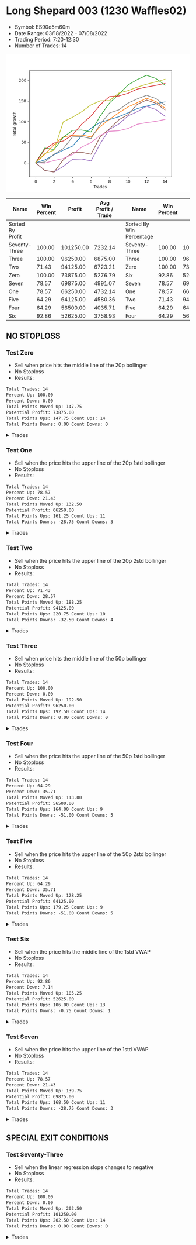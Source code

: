 # Long Shepard 003 (1230 Waffles02) 
- Symbol: ES90d5m60m
- Date Range: 03/18/2022 - 07/08/2022
- Trading Period: 7:20-12:30
- Number of Trades: 14

![Plot](LongShepard003(1230Waffles02)ES90d5m60m.png)

| Name | Win Percent | Profit | Avg Profit / Trade |     | Name | Win Percent | Profit | Avg Profit / Trade |
| ---- | ----------- | ------ | ------------------ | --- | ---- | ----------- | ------ | ------------------ |
| Sorted By <br> Profit | | | | | Sorted By <br> Win Percentage ||||
| Seventy-Three | 100.00 | 101250.00 | 7232.14 |     | Seventy-Three | 100.00 | 101250.00 | 7232.14 |
| Three | 100.00 | 96250.00 | 6875.00 |     | Three | 100.00 | 96250.00 | 6875.00 |
| Two | 71.43 | 94125.00 | 6723.21 |     | Zero | 100.00 | 73875.00 | 5276.79 |
| Zero | 100.00 | 73875.00 | 5276.79 |     | Six | 92.86 | 52625.00 | 3758.93 |
| Seven | 78.57 | 69875.00 | 4991.07 |     | Seven | 78.57 | 69875.00 | 4991.07 |
| One | 78.57 | 66250.00 | 4732.14 |     | One | 78.57 | 66250.00 | 4732.14 |
| Five | 64.29 | 64125.00 | 4580.36 |     | Two | 71.43 | 94125.00 | 6723.21 |
| Four | 64.29 | 56500.00 | 4035.71 |     | Five | 64.29 | 64125.00 | 4580.36 |
| Six | 92.86 | 52625.00 | 3758.93 |     | Four | 64.29 | 56500.00 | 4035.71 |

## NO STOPLOSS

### Test Zero
* Sell when price hits the middle line of the 20p bollinger
* No Stoploss
* Results:
```
Total Trades: 14
Percent Up: 100.00
Percent Down: 0.00
Total Points Moved Up: 147.75
Potential Profit: 73875.00
Total Points Ups: 147.75 Count Ups: 14
Total Points Downs: 0.00 Count Downs: 0
```

<details><summary>Trades</summary>

<code>In: 2022-05-02 07:20:00		Out: 2022-05-02 07:24:25		Total Position Time: 04:25		Total Move Up: 7.00		Total to Date: 7.00</code> <br />
<code>In: 2022-05-03 11:45:00		Out: 2022-05-03 11:52:15		Total Position Time: 07:15		Total Move Up: 12.50		Total to Date: 19.50</code> <br />
<code>In: 2022-05-04 11:40:00		Out: 2022-05-04 11:41:30		Total Position Time: 01:30		Total Move Up: 11.25		Total to Date: 30.75</code> <br />
<code>In: 2022-05-06 11:50:00		Out: 2022-05-06 11:54:15		Total Position Time: 04:15		Total Move Up: 9.75		Total to Date: 40.50</code> <br />
<code>In: 2022-05-12 09:20:00		Out: 2022-05-12 09:33:10		Total Position Time: 13:10		Total Move Up: 25.25		Total to Date: 65.75</code> <br />
<code>In: 2022-05-12 09:25:00		Out: 2022-05-12 09:33:10		Total Position Time: 08:10		Total Move Up: 18.25		Total to Date: 84.00</code> <br />
<code>In: 2022-05-13 11:30:00		Out: 2022-05-13 11:51:35		Total Position Time: 21:35		Total Move Up: 14.25		Total to Date: 98.25</code> <br />
<code>In: 2022-05-13 11:35:00		Out: 2022-05-13 11:51:35		Total Position Time: 16:35		Total Move Up: 6.50		Total to Date: 104.75</code> <br />
<code>In: 2022-05-17 11:40:00		Out: 2022-05-17 11:42:55		Total Position Time: 02:55		Total Move Up: 7.00		Total to Date: 111.75</code> <br />
<code>In: 2022-05-19 10:20:00		Out: 2022-05-19 10:33:00		Total Position Time: 13:00		Total Move Up: 9.50		Total to Date: 121.25</code> <br />
<code>In: 2022-05-19 10:55:00		Out: 2022-05-19 10:56:10		Total Position Time: 01:10		Total Move Up: 10.25		Total to Date: 131.50</code> <br />
<code>In: 2022-06-08 07:20:00		Out: 2022-06-08 07:21:25		Total Position Time: 01:25		Total Move Up: 6.00		Total to Date: 137.50</code> <br />
<code>In: 2022-06-27 10:10:00		Out: 2022-06-27 10:21:30		Total Position Time: 11:30		Total Move Up: 5.50		Total to Date: 143.00</code> <br />
<code>In: 2022-06-29 08:35:00		Out: 2022-06-29 08:36:10		Total Position Time: 01:10		Total Move Up: 4.75		Total to Date: 147.75</code> <br />


</details>

### Test One
* Sell when the price hits the upper line of the 20p 1std bollinger
* No Stoploss
* Results:
```
Total Trades: 14
Percent Up: 78.57
Percent Down: 21.43
Total Points Moved Up: 132.50
Potential Profit: 66250.00
Total Points Ups: 161.25 Count Ups: 11
Total Points Downs: -28.75 Count Downs: 3
```

<details><summary>Trades</summary>

<code>In: 2022-05-02 07:20:00		Out: 2022-05-02 07:26:05		Total Position Time: 06:05		Total Move Up: 20.50		Total to Date: 20.50</code> <br />
<code>In: 2022-05-03 11:45:00		Out: 2022-05-03 12:07:55		Total Position Time: 22:55		Total Move Up: 23.50		Total to Date: 44.00</code> <br />
<code>In: 2022-05-04 11:40:00		Out: 2022-05-04 11:42:00		Total Position Time: 02:00		Total Move Up: 18.75		Total to Date: 62.75</code> <br />
<code>In: 2022-05-06 11:50:00		Out: 2022-05-06 12:31:25		Total Position Time: 41:25		Total Move Up: 4.00		Total to Date: 66.75</code> <br />
<code>In: 2022-05-12 09:20:00		Out: 2022-05-12 10:20:55		Total Position Time: 60:55		Total Move Up: 0.75		Total to Date: 67.50</code> <br />
<code>In: 2022-05-12 09:25:00		Out: 2022-05-12 10:25:55		Total Position Time: 60:55		Total Move Up: -4.75		Total to Date: 62.75</code> <br />
<code>In: 2022-05-13 11:30:00		Out: 2022-05-13 12:00:35		Total Position Time: 30:35		Total Move Up: 25.25		Total to Date: 88.00</code> <br />
<code>In: 2022-05-13 11:35:00		Out: 2022-05-13 12:00:35		Total Position Time: 25:35		Total Move Up: 17.50		Total to Date: 105.50</code> <br />
<code>In: 2022-05-17 11:40:00		Out: 2022-05-17 11:48:25		Total Position Time: 08:25		Total Move Up: 15.75		Total to Date: 121.25</code> <br />
<code>In: 2022-05-19 10:20:00		Out: 2022-05-19 10:55:15		Total Position Time: 35:15		Total Move Up: 14.25		Total to Date: 135.50</code> <br />
<code>In: 2022-05-19 10:55:00		Out: 2022-05-19 10:56:10		Total Position Time: 01:10		Total Move Up: 10.25		Total to Date: 145.75</code> <br />
<code>In: 2022-06-08 07:20:00		Out: 2022-06-08 08:17:25		Total Position Time: 57:25		Total Move Up: 10.75		Total to Date: 156.50</code> <br />
<code>In: 2022-06-27 10:10:00		Out: 2022-06-27 11:10:55		Total Position Time: 60:55		Total Move Up: -7.75		Total to Date: 148.75</code> <br />
<code>In: 2022-06-29 08:35:00		Out: 2022-06-29 09:35:55		Total Position Time: 60:55		Total Move Up: -16.25		Total to Date: 132.50</code> <br />


</details>

### Test Two
* Sell when the price hits the upper line of the 20p 2std bollinger
* No Stoploss
* Results:
```
Total Trades: 14
Percent Up: 71.43
Percent Down: 28.57
Total Points Moved Up: 188.25
Potential Profit: 94125.00
Total Points Ups: 220.75 Count Ups: 10
Total Points Downs: -32.50 Count Downs: 4
```

<details><summary>Trades</summary>

<code>In: 2022-05-02 07:20:00		Out: 2022-05-02 07:31:15		Total Position Time: 11:15		Total Move Up: 36.00		Total to Date: 36.00</code> <br />
<code>In: 2022-05-03 11:45:00		Out: 2022-05-03 12:45:55		Total Position Time: 60:55		Total Move Up: -3.75		Total to Date: 32.25</code> <br />
<code>In: 2022-05-04 11:40:00		Out: 2022-05-04 11:43:55		Total Position Time: 03:55		Total Move Up: 29.75		Total to Date: 62.00</code> <br />
<code>In: 2022-05-06 11:50:00		Out: 2022-05-06 12:38:10		Total Position Time: 48:10		Total Move Up: 16.75		Total to Date: 78.75</code> <br />
<code>In: 2022-05-12 09:20:00		Out: 2022-05-12 10:20:55		Total Position Time: 60:55		Total Move Up: 0.75		Total to Date: 79.50</code> <br />
<code>In: 2022-05-12 09:25:00		Out: 2022-05-12 10:25:55		Total Position Time: 60:55		Total Move Up: -4.75		Total to Date: 74.75</code> <br />
<code>In: 2022-05-13 11:30:00		Out: 2022-05-13 12:18:35		Total Position Time: 48:35		Total Move Up: 39.00		Total to Date: 113.75</code> <br />
<code>In: 2022-05-13 11:35:00		Out: 2022-05-13 12:18:35		Total Position Time: 43:35		Total Move Up: 31.25		Total to Date: 145.00</code> <br />
<code>In: 2022-05-17 11:40:00		Out: 2022-05-17 12:40:55		Total Position Time: 60:55		Total Move Up: 21.25		Total to Date: 166.25</code> <br />
<code>In: 2022-05-19 10:20:00		Out: 2022-05-19 10:56:55		Total Position Time: 36:55		Total Move Up: 22.50		Total to Date: 188.75</code> <br />
<code>In: 2022-05-19 10:55:00		Out: 2022-05-19 10:56:55		Total Position Time: 01:55		Total Move Up: 13.00		Total to Date: 201.75</code> <br />
<code>In: 2022-06-08 07:20:00		Out: 2022-06-08 08:20:55		Total Position Time: 60:55		Total Move Up: 10.50		Total to Date: 212.25</code> <br />
<code>In: 2022-06-27 10:10:00		Out: 2022-06-27 11:10:55		Total Position Time: 60:55		Total Move Up: -7.75		Total to Date: 204.50</code> <br />
<code>In: 2022-06-29 08:35:00		Out: 2022-06-29 09:35:55		Total Position Time: 60:55		Total Move Up: -16.25		Total to Date: 188.25</code> <br />


</details>

### Test Three
* Sell when price hits the middle line of the 50p bollinger
* No Stoploss
* Results:
```
Total Trades: 14
Percent Up: 100.00
Percent Down: 0.00
Total Points Moved Up: 192.50
Potential Profit: 96250.00
Total Points Ups: 192.50 Count Ups: 14
Total Points Downs: 0.00 Count Downs: 0
```

<details><summary>Trades</summary>

<code>In: 2022-05-02 07:20:00		Out: 2022-05-02 07:30:40		Total Position Time: 10:40		Total Move Up: 32.50		Total to Date: 32.50</code> <br />
<code>In: 2022-05-03 11:45:00		Out: 2022-05-03 11:59:05		Total Position Time: 14:05		Total Move Up: 15.50		Total to Date: 48.00</code> <br />
<code>In: 2022-05-04 11:40:00		Out: 2022-05-04 11:41:10		Total Position Time: 01:10		Total Move Up: 5.00		Total to Date: 53.00</code> <br />
<code>In: 2022-05-06 11:50:00		Out: 2022-05-06 12:37:20		Total Position Time: 47:20		Total Move Up: 14.50		Total to Date: 67.50</code> <br />
<code>In: 2022-05-12 09:20:00		Out: 2022-05-12 09:35:15		Total Position Time: 15:15		Total Move Up: 26.50		Total to Date: 94.00</code> <br />
<code>In: 2022-05-12 09:25:00		Out: 2022-05-12 09:35:15		Total Position Time: 10:15		Total Move Up: 19.50		Total to Date: 113.50</code> <br />
<code>In: 2022-05-13 11:30:00		Out: 2022-05-13 12:01:10		Total Position Time: 31:10		Total Move Up: 27.50		Total to Date: 141.00</code> <br />
<code>In: 2022-05-13 11:35:00		Out: 2022-05-13 12:01:10		Total Position Time: 26:10		Total Move Up: 19.75		Total to Date: 160.75</code> <br />
<code>In: 2022-05-17 11:40:00		Out: 2022-05-17 11:41:10		Total Position Time: 01:10		Total Move Up: 1.25		Total to Date: 162.00</code> <br />
<code>In: 2022-05-19 10:20:00		Out: 2022-05-19 10:31:15		Total Position Time: 11:15		Total Move Up: 6.50		Total to Date: 168.50</code> <br />
<code>In: 2022-05-19 10:55:00		Out: 2022-05-19 10:56:10		Total Position Time: 01:10		Total Move Up: 10.25		Total to Date: 178.75</code> <br />
<code>In: 2022-06-08 07:20:00		Out: 2022-06-08 07:21:20		Total Position Time: 01:20		Total Move Up: 5.00		Total to Date: 183.75</code> <br />
<code>In: 2022-06-27 10:10:00		Out: 2022-06-27 10:11:50		Total Position Time: 01:50		Total Move Up: 4.00		Total to Date: 187.75</code> <br />
<code>In: 2022-06-29 08:35:00		Out: 2022-06-29 08:36:10		Total Position Time: 01:10		Total Move Up: 4.75		Total to Date: 192.50</code> <br />


</details>

### Test Four
* Sell when the price hits the upper line of the 50p 1std bollinger
* No Stoploss
* Results:
```
Total Trades: 14
Percent Up: 64.29
Percent Down: 35.71
Total Points Moved Up: 113.00
Potential Profit: 56500.00
Total Points Ups: 164.00 Count Ups: 9
Total Points Downs: -51.00 Count Downs: 5
```

<details><summary>Trades</summary>

<code>In: 2022-05-02 07:20:00		Out: 2022-05-02 08:20:55		Total Position Time: 60:55		Total Move Up: -18.50		Total to Date: -18.50</code> <br />
<code>In: 2022-05-03 11:45:00		Out: 2022-05-03 12:45:55		Total Position Time: 60:55		Total Move Up: -3.75		Total to Date: -22.25</code> <br />
<code>In: 2022-05-04 11:40:00		Out: 2022-05-04 11:41:35		Total Position Time: 01:35		Total Move Up: 13.50		Total to Date: -8.75</code> <br />
<code>In: 2022-05-06 11:50:00		Out: 2022-05-06 12:46:00		Total Position Time: 56:00		Total Move Up: 17.25		Total to Date: 8.50</code> <br />
<code>In: 2022-05-12 09:20:00		Out: 2022-05-12 10:20:55		Total Position Time: 60:55		Total Move Up: 0.75		Total to Date: 9.25</code> <br />
<code>In: 2022-05-12 09:25:00		Out: 2022-05-12 10:25:55		Total Position Time: 60:55		Total Move Up: -4.75		Total to Date: 4.50</code> <br />
<code>In: 2022-05-13 11:30:00		Out: 2022-05-13 12:29:40		Total Position Time: 59:40		Total Move Up: 42.25		Total to Date: 46.75</code> <br />
<code>In: 2022-05-13 11:35:00		Out: 2022-05-13 12:29:40		Total Position Time: 54:40		Total Move Up: 34.50		Total to Date: 81.25</code> <br />
<code>In: 2022-05-17 11:40:00		Out: 2022-05-17 11:47:15		Total Position Time: 07:15		Total Move Up: 12.75		Total to Date: 94.00</code> <br />
<code>In: 2022-05-19 10:20:00		Out: 2022-05-19 10:56:10		Total Position Time: 36:10		Total Move Up: 19.75		Total to Date: 113.75</code> <br />
<code>In: 2022-05-19 10:55:00		Out: 2022-05-19 10:56:10		Total Position Time: 01:10		Total Move Up: 10.25		Total to Date: 124.00</code> <br />
<code>In: 2022-06-08 07:20:00		Out: 2022-06-08 08:17:55		Total Position Time: 57:55		Total Move Up: 13.00		Total to Date: 137.00</code> <br />
<code>In: 2022-06-27 10:10:00		Out: 2022-06-27 11:10:55		Total Position Time: 60:55		Total Move Up: -7.75		Total to Date: 129.25</code> <br />
<code>In: 2022-06-29 08:35:00		Out: 2022-06-29 09:35:55		Total Position Time: 60:55		Total Move Up: -16.25		Total to Date: 113.00</code> <br />


</details>

### Test Five
* Sell when the price hits the upper line of the 50p 2std bollinger
* No Stoploss
* Results:
```
Total Trades: 14
Percent Up: 64.29
Percent Down: 35.71
Total Points Moved Up: 128.25
Potential Profit: 64125.00
Total Points Ups: 179.25 Count Ups: 9
Total Points Downs: -51.00 Count Downs: 5
```

<details><summary>Trades</summary>

<code>In: 2022-05-02 07:20:00		Out: 2022-05-02 08:20:55		Total Position Time: 60:55		Total Move Up: -18.50		Total to Date: -18.50</code> <br />
<code>In: 2022-05-03 11:45:00		Out: 2022-05-03 12:45:55		Total Position Time: 60:55		Total Move Up: -3.75		Total to Date: -22.25</code> <br />
<code>In: 2022-05-04 11:40:00		Out: 2022-05-04 11:43:55		Total Position Time: 03:55		Total Move Up: 29.75		Total to Date: 7.50</code> <br />
<code>In: 2022-05-06 11:50:00		Out: 2022-05-06 12:46:00		Total Position Time: 56:00		Total Move Up: 17.25		Total to Date: 24.75</code> <br />
<code>In: 2022-05-12 09:20:00		Out: 2022-05-12 10:20:55		Total Position Time: 60:55		Total Move Up: 0.75		Total to Date: 25.50</code> <br />
<code>In: 2022-05-12 09:25:00		Out: 2022-05-12 10:25:55		Total Position Time: 60:55		Total Move Up: -4.75		Total to Date: 20.75</code> <br />
<code>In: 2022-05-13 11:30:00		Out: 2022-05-13 12:30:55		Total Position Time: 60:55		Total Move Up: 42.75		Total to Date: 63.50</code> <br />
<code>In: 2022-05-13 11:35:00		Out: 2022-05-13 12:35:55		Total Position Time: 60:55		Total Move Up: 19.00		Total to Date: 82.50</code> <br />
<code>In: 2022-05-17 11:40:00		Out: 2022-05-17 11:49:55		Total Position Time: 09:55		Total Move Up: 21.75		Total to Date: 104.25</code> <br />
<code>In: 2022-05-19 10:20:00		Out: 2022-05-19 11:20:55		Total Position Time: 60:55		Total Move Up: 12.50		Total to Date: 116.75</code> <br />
<code>In: 2022-05-19 10:55:00		Out: 2022-05-19 11:50:40		Total Position Time: 55:40		Total Move Up: 25.00		Total to Date: 141.75</code> <br />
<code>In: 2022-06-08 07:20:00		Out: 2022-06-08 08:20:55		Total Position Time: 60:55		Total Move Up: 10.50		Total to Date: 152.25</code> <br />
<code>In: 2022-06-27 10:10:00		Out: 2022-06-27 11:10:55		Total Position Time: 60:55		Total Move Up: -7.75		Total to Date: 144.50</code> <br />
<code>In: 2022-06-29 08:35:00		Out: 2022-06-29 09:35:55		Total Position Time: 60:55		Total Move Up: -16.25		Total to Date: 128.25</code> <br />


</details>

### Test Six
* Sell when the price hits the middle line of the 1std VWAP
* No Stoploss
* Results:
```
Total Trades: 14
Percent Up: 92.86
Percent Down: 7.14
Total Points Moved Up: 105.25
Potential Profit: 52625.00
Total Points Ups: 106.00 Count Ups: 13
Total Points Downs: -0.75 Count Downs: 1
```

<details><summary>Trades</summary>

<code>In: 2022-05-02 07:20:00		Out: 2022-05-02 07:21:10		Total Position Time: 01:10		Total Move Up: -0.75		Total to Date: -0.75</code> <br />
<code>In: 2022-05-03 11:45:00		Out: 2022-05-03 11:50:50		Total Position Time: 05:50		Total Move Up: 6.25		Total to Date: 5.50</code> <br />
<code>In: 2022-05-04 11:40:00		Out: 2022-05-04 11:41:10		Total Position Time: 01:10		Total Move Up: 5.00		Total to Date: 10.50</code> <br />
<code>In: 2022-05-06 11:50:00		Out: 2022-05-06 11:54:15		Total Position Time: 04:15		Total Move Up: 9.75		Total to Date: 20.25</code> <br />
<code>In: 2022-05-12 09:20:00		Out: 2022-05-12 09:31:15		Total Position Time: 11:15		Total Move Up: 18.00		Total to Date: 38.25</code> <br />
<code>In: 2022-05-12 09:25:00		Out: 2022-05-12 09:31:15		Total Position Time: 06:15		Total Move Up: 11.00		Total to Date: 49.25</code> <br />
<code>In: 2022-05-13 11:30:00		Out: 2022-05-13 11:52:25		Total Position Time: 22:25		Total Move Up: 17.50		Total to Date: 66.75</code> <br />
<code>In: 2022-05-13 11:35:00		Out: 2022-05-13 11:52:25		Total Position Time: 17:25		Total Move Up: 9.75		Total to Date: 76.50</code> <br />
<code>In: 2022-05-17 11:40:00		Out: 2022-05-17 11:41:10		Total Position Time: 01:10		Total Move Up: 1.25		Total to Date: 77.75</code> <br />
<code>In: 2022-05-19 10:20:00		Out: 2022-05-19 10:23:20		Total Position Time: 03:20		Total Move Up: 5.50		Total to Date: 83.25</code> <br />
<code>In: 2022-05-19 10:55:00		Out: 2022-05-19 10:56:10		Total Position Time: 01:10		Total Move Up: 10.25		Total to Date: 93.50</code> <br />
<code>In: 2022-06-08 07:20:00		Out: 2022-06-08 07:21:10		Total Position Time: 01:10		Total Move Up: 4.00		Total to Date: 97.50</code> <br />
<code>In: 2022-06-27 10:10:00		Out: 2022-06-27 10:11:25		Total Position Time: 01:25		Total Move Up: 3.00		Total to Date: 100.50</code> <br />
<code>In: 2022-06-29 08:35:00		Out: 2022-06-29 08:36:10		Total Position Time: 01:10		Total Move Up: 4.75		Total to Date: 105.25</code> <br />


</details>

### Test Seven
* Sell when the price hits the upper line of the 1std VWAP
* No Stoploss
* Results:
```
Total Trades: 14
Percent Up: 78.57
Percent Down: 21.43
Total Points Moved Up: 139.75
Potential Profit: 69875.00
Total Points Ups: 168.50 Count Ups: 11
Total Points Downs: -28.75 Count Downs: 3
```

<details><summary>Trades</summary>

<code>In: 2022-05-02 07:20:00		Out: 2022-05-02 07:23:35		Total Position Time: 03:35		Total Move Up: 1.75		Total to Date: 1.75</code> <br />
<code>In: 2022-05-03 11:45:00		Out: 2022-05-03 11:59:45		Total Position Time: 14:45		Total Move Up: 19.25		Total to Date: 21.00</code> <br />
<code>In: 2022-05-04 11:40:00		Out: 2022-05-04 11:41:35		Total Position Time: 01:35		Total Move Up: 13.50		Total to Date: 34.50</code> <br />
<code>In: 2022-05-06 11:50:00		Out: 2022-05-06 12:40:40		Total Position Time: 50:40		Total Move Up: 28.25		Total to Date: 62.75</code> <br />
<code>In: 2022-05-12 09:20:00		Out: 2022-05-12 10:20:55		Total Position Time: 60:55		Total Move Up: 0.75		Total to Date: 63.50</code> <br />
<code>In: 2022-05-12 09:25:00		Out: 2022-05-12 10:25:55		Total Position Time: 60:55		Total Move Up: -4.75		Total to Date: 58.75</code> <br />
<code>In: 2022-05-13 11:30:00		Out: 2022-05-13 12:14:40		Total Position Time: 44:40		Total Move Up: 35.00		Total to Date: 93.75</code> <br />
<code>In: 2022-05-13 11:35:00		Out: 2022-05-13 12:14:40		Total Position Time: 39:40		Total Move Up: 27.25		Total to Date: 121.00</code> <br />
<code>In: 2022-05-17 11:40:00		Out: 2022-05-17 11:43:00		Total Position Time: 03:00		Total Move Up: 7.25		Total to Date: 128.25</code> <br />
<code>In: 2022-05-19 10:20:00		Out: 2022-05-19 10:55:45		Total Position Time: 35:45		Total Move Up: 16.50		Total to Date: 144.75</code> <br />
<code>In: 2022-05-19 10:55:00		Out: 2022-05-19 10:56:10		Total Position Time: 01:10		Total Move Up: 10.25		Total to Date: 155.00</code> <br />
<code>In: 2022-06-08 07:20:00		Out: 2022-06-08 07:34:20		Total Position Time: 14:20		Total Move Up: 8.75		Total to Date: 163.75</code> <br />
<code>In: 2022-06-27 10:10:00		Out: 2022-06-27 11:10:55		Total Position Time: 60:55		Total Move Up: -7.75		Total to Date: 156.00</code> <br />
<code>In: 2022-06-29 08:35:00		Out: 2022-06-29 09:35:55		Total Position Time: 60:55		Total Move Up: -16.25		Total to Date: 139.75</code> <br />


</details>

## SPECIAL EXIT CONDITIONS 

### Test Seventy-Three
* Sell when the linear regression slope changes to negative
* No Stoploss
* Results:
```
Total Trades: 14
Percent Up: 100.00
Percent Down: 0.00
Total Points Moved Up: 202.50
Potential Profit: 101250.00
Total Points Ups: 202.50 Count Ups: 14
Total Points Downs: 0.00 Count Downs: 0
```

<details><summary>Trades</summary>

<code>In: 2022-05-02 07:20:00		Out: 2022-05-02 07:27:05		Total Position Time: 07:05		Total Move Up: 22.50		Total to Date: 22.50</code> <br />
<code>In: 2022-05-03 11:45:00		Out: 2022-05-03 11:55:05		Total Position Time: 10:05		Total Move Up: 8.25		Total to Date: 30.75</code> <br />
<code>In: 2022-05-04 11:40:00		Out: 2022-05-04 11:54:05		Total Position Time: 14:05		Total Move Up: 68.75		Total to Date: 99.50</code> <br />
<code>In: 2022-05-06 11:50:00		Out: 2022-05-06 11:55:05		Total Position Time: 05:05		Total Move Up: 11.00		Total to Date: 110.50</code> <br />
<code>In: 2022-05-12 09:20:00		Out: 2022-05-12 09:30:05		Total Position Time: 10:05		Total Move Up: 13.50		Total to Date: 124.00</code> <br />
<code>In: 2022-05-12 09:25:00		Out: 2022-05-12 09:34:05		Total Position Time: 09:05		Total Move Up: 16.50		Total to Date: 140.50</code> <br />
<code>In: 2022-05-13 11:30:00		Out: 2022-05-13 11:44:05		Total Position Time: 14:05		Total Move Up: 9.75		Total to Date: 150.25</code> <br />
<code>In: 2022-05-13 11:35:00		Out: 2022-05-13 11:48:05		Total Position Time: 13:05		Total Move Up: 0.50		Total to Date: 150.75</code> <br />
<code>In: 2022-05-17 11:40:00		Out: 2022-05-17 11:52:05		Total Position Time: 12:05		Total Move Up: 18.25		Total to Date: 169.00</code> <br />
<code>In: 2022-05-19 10:20:00		Out: 2022-05-19 10:27:05		Total Position Time: 07:05		Total Move Up: 6.00		Total to Date: 175.00</code> <br />
<code>In: 2022-05-19 10:55:00		Out: 2022-05-19 11:13:05		Total Position Time: 18:05		Total Move Up: 8.50		Total to Date: 183.50</code> <br />
<code>In: 2022-06-08 07:20:00		Out: 2022-06-08 07:23:05		Total Position Time: 03:05		Total Move Up: 7.00		Total to Date: 190.50</code> <br />
<code>In: 2022-06-27 10:10:00		Out: 2022-06-27 10:16:05		Total Position Time: 06:05		Total Move Up: 5.75		Total to Date: 196.25</code> <br />
<code>In: 2022-06-29 08:35:00		Out: 2022-06-29 08:38:05		Total Position Time: 03:05		Total Move Up: 6.25		Total to Date: 202.50</code> <br />


</details>
